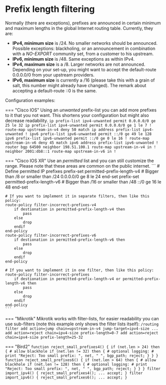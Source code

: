 # Prefix length filtering

Normally (there are exceptions), prefixes are announced in certain minimum and maximum lengths in the global Internet routing table. Currently, they are:

- **IPv4, minimum size** is /24. No smaller networks should be announced. Possible exceptions: blackholing, or an announcement in combination with a *NO-EXPORT* community set, from a customer to his upstream.
- **IPv6, minimum size** is /48. Same exceptions as within IPv4.
- **IPv4, maximum size** is a /8. Larger networks are not announced. Depending on your set-up, you might want to accept the default-route 0.0.0.0/0 from your upstream providers.
- **IPv6, maximum size** is currently a /16 (please take this with a grain of salt, this number might already have changed). The remark about accepting a default-route ::0 is the same.

Configuration examples:

=== "Cisco IOS"
    Using an *unwanted* prefix-list you can add  more prefixes to it that you not want. This shortens your configuration but might also decrease readability.
    ```
    ip prefix-list ipv4-unwanted permit 0.0.0.0/0 ge 25 le 32
    ip prefix-list ipv4-unwanted permit 0.0.0.0/0 ge 1 le 7
    !
    route-map upstream-in-v4 deny 50
        match ip address prefix-list ipv4-unwanted
    !
    ipv6 prefix-list ipv6-unwanted permit ::/0 ge 49 le 128
    ipv6 prefix-list ipv6-unwanted permit ::/0 ge 0 le 16
    !
    route-map upstream-in-v6 deny 45
        match ipv6 address prefix-list ipv6-unwanted
    !
    router bgp 64500
        neighbor 198.51.100.1 route-map upstream-in-v4 in
        !
        neighbor 2001:db8::1 route-map upstream-in-v6 in
        !
    ```

=== "Cisco IOS XR"
    Use an *permitted* list and you can still customize the range. Please note that these areas are common on the public internet.
    ```
    # Define permitted IP prefixes
    prefix-set permitted-prefix-length-v4
        # Bigger than /8 or smaller than /24
        0.0.0.0/0 ge 8 le 24
    end-set
    prefix-set permitted-prefix-length-v6
        # Bigger than /16 or smaller than /48
        ::/0 ge 16 le 48
    end-set
    
    # If you want to implement it in separate filters, then like this policy:
    route-policy filter-incorrect-prefixes-v4
        if destionation in permitted-prefix-length-v4 then
            pass
        else
            drop
        endif
    end-policy
    route-policy filter-incorrect-prefixes-v6
        if destionation in permitted-prefix-length-v6 then
            pass
        else
            drop
        endif
    end-policy
    
    # If you want to implement it in one filter, then like this policy:
    route-policy filter-incorrect-prefixes
        if destionation in permitted-prefix-length-v4 or permitted-prefix-length-v6 then
            pass
        else
            drop
        endif
    end-policy
    ```

=== "Mikrotik"
    Mikrotik works with filter-lists, for easier readability you can use sub-filters (note this example only shows the filter lists itself):
    ```
    /routing filter
    add action=jump chain=upstream-in-v4 jump-target=ipv4-size
    ...
    add action=reject chain=ipv4-size prefix-length=0-7
    add action=reject chain=ipv4-size prefix-length=25-32
    ```

=== "Bird2"
    ```
    function reject_small_prefixes4()
    {
      if (net.len > 24) then {
        # allow blackhole
        if (net.len != 32) then {
          # optional logging:
          # print "Reject: Too small prefix: ", net, " ", bgp_path;
          reject;
        }
      }
    }
    function reject_small_prefixes6()
    {
      if (net.len > 64) then {
        # allow blackhole
        if (net.len != 128) then {
          # optional logging:
          # print "Reject: Too small prefix: ", net, " ", bgp_path;
          reject;
        }
      }
    }
    filter import_ipv4() {
      reject_small_prefixes4();
      ...
      accept;
    }
    filter import_ipv6() {
      reject_small_prefixes6();
      ...
      accept;
    }
    ```
